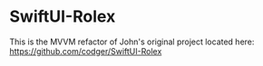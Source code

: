 # SwiftUI-Rolex

This is the MVVM refactor of John's original project located here: https://github.com/codger/SwiftUI-Rolex

